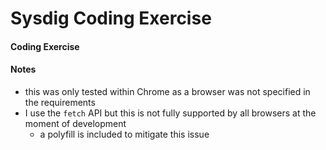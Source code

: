 # Sysdig Coding Exercise #

#### Coding Exercise

#### Notes ####

* this was only tested within Chrome as a browser was not specified in the requirements
* I use the `fetch` API but this is not fully supported by all browsers at the moment of development
  - a polyfill is included to mitigate this issue